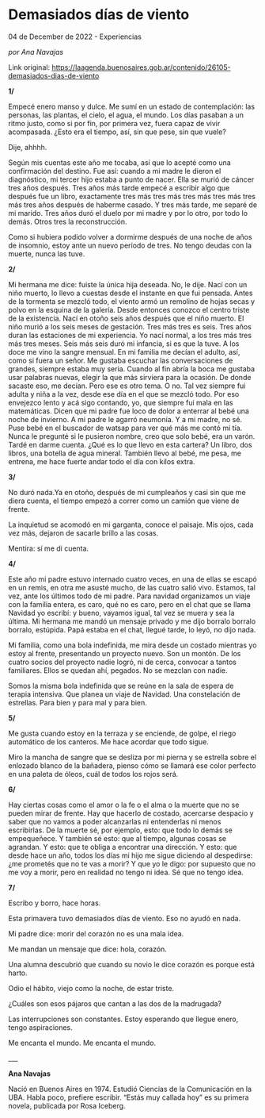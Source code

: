 # Demasiados días de viento



04 de December de 2022 - Experiencias

_por Ana Navajas_

Link original: https://laagenda.buenosaires.gob.ar/contenido/26105-demasiados-dias-de-viento



**1/**




Empecé enero manso y dulce. Me sumí en un estado de contemplación: las personas, las plantas, el cielo, el agua, el mundo. Los días pasaban a un ritmo justo, como si por fin, por primera vez, fuera capaz de vivir acompasada. ¿Esto era el tiempo, así, sin que pese, sin que vuele?




Dije, ahhhh.




Según mis cuentas este año me tocaba, así que lo acepté como una confirmación del destino. Fue así: cuando a mi madre le dieron el diagnóstico, mi tercer hijo estaba a punto de nacer. Ella se murió de cáncer tres años después. Tres años más tarde empecé a escribir algo que después fue un libro, exactamente tres más tres más tres más tres más tres más tres años después de haberme casado. Y tres más tarde, me separé de mi marido. Tres años duró el duelo por mi madre y por lo otro, por todo lo demás. Otros tres la reconstrucción.




Como si hubiera podido volver a dormirme después de una noche de años de insomnio, estoy ante un nuevo período de tres. No tengo deudas con la muerte, nunca las tuve.




**2/**




Mi hermana me dice: fuiste la única hija deseada. No, le dije. Nací con un niño muerto, lo llevo a cuestas desde el instante en que fui pensada. Antes de la tormenta se mezcló todo, el viento armó un remolino de hojas secas y polvo en la esquina de la galería. Desde entonces conozco el centro triste de la existencia. Nací en otoño seis años después que el niño muerto. El niño murió a los seis meses de gestación. Tres más tres es seis. Tres años duran las estaciones de mi experiencia. Yo nací normal, a los tres más tres más tres meses. Seis más seis duró mi infancia, si es que la tuve. A los doce me vino la sangre mensual. En mi familia me decían el adulto, así, como si fuera un señor. Me gustaba escuchar las conversaciones de grandes, siempre estaba muy seria. Cuando al fin abría la boca me gustaba usar palabras nuevas, elegir la que más sirviera para la ocasión. De donde sacaste eso, me decían. Pero ese es otro tema. O no. Tal vez siempre fui adulta y niña a la vez, desde ese día en el que se mezcló todo. Por eso envejezco lento y acá sigo contando, yo, que siempre fui mala en las matemáticas. Dicen que mi padre fue loco de dolor a enterrar al bebé una noche de invierno. A mi padre le agarró neumonía. Y a mi madre, no sé. Puse bebé en el buscador de watsap para ver qué más me contó mi tía. Nunca le pregunté si le pusieron nombre, creo que solo bebé, era un varón. Tardé en darme cuenta. ¿Qué es lo que llevo en esta cartera? Un libro, dos libros, una botella de agua mineral. También llevo al bebé, me pesa, me entrena, me hace fuerte andar todo el día con kilos extra.




**3/**




No duró nada.Ya en otoño, después de mi cumpleaños y casi sin que me diera cuenta, el tiempo empezó a correr como un camión que viene de frente.




La inquietud se acomodó en mi garganta, conoce el paisaje. Mis ojos, cada vez más, dejaron de sacarle brillo a las cosas.




Mentira: sí me di cuenta.




**4/**




Este año mi padre estuvo internado cuatro veces, en una de ellas se escapó en un remis, en otra me asusté mucho, de las cuatro salió vivo. Estamos, tal vez, ante los últimos todo de mi padre. Para navidad organizamos un viaje con la familia entera, es caro, qué no es caro, pero en el chat que se llama Navidad yo escribí: y bueno, vayamos igual, tal vez se muera y sea la última. Mi hermana me mandó un mensaje privado y me dijo borralo borralo borralo, estúpida. Papá estaba en el chat, llegué tarde, lo leyó, no dijo nada.




Mi familia, como una bola indefinida, me mira desde un costado mientras yo estoy al frente, presentando un proyecto nuevo. Son un montón. De los cuatro socios del proyecto nadie logró, ni de cerca, convocar a tantos familiares. Ellos se quedan ahí, pegados. No se mezclan con nadie.




Somos la misma bola indefinida que se reúne en la sala de espera de terapia intensiva. Que planea un viaje de Navidad. Una constelación de estrellas. Para bien y para mal y para bien.




**5/**




Me gusta cuando estoy en la terraza y se enciende, de golpe, el riego automático de los canteros. Me hace acordar que todo sigue.




Miro la mancha de sangre que se desliza por mi pierna y se estrella sobre el enlozado blanco de la bañadera, pienso cómo se llamará ese color perfecto en una paleta de óleos, cuál de todos los rojos será.




**6/**




Hay ciertas cosas como el amor o la fe o el alma o la muerte que no se pueden mirar de frente. Hay que hacerlo de costado, acercarse despacio y saber que no vamos a poder alcanzarlas ni entenderlas ni menos escribirlas. De la muerte sé, por ejemplo, esto: que todo lo demás se empequeñece. Y también sé esto: que al tiempo, algunas cosas se agrandan. Y esto: que te obliga a encontrar una dirección. Y esto: que desde hace un año, todos los días mi hijo me sigue diciendo al despedirse: ¿me prometés que no te vas a morir? Y que yo le digo: por supuesto que no me voy a morir, pero en realidad no tengo ni idea. Sé que no tengo idea.




**7/**




Escribo y borro, hace horas.




Esta primavera tuvo demasiados días de viento. Eso no ayudó en nada.




Mi padre dice: morir del corazón no es una mala idea.




Me mandan un mensaje que dice: hola, corazón.




Una alumna descubrió que cuando su novio le dice corazón es porque está harto.




Odio el hábito, viejo como la noche, de estar triste.




¿Cuáles son esos pájaros que cantan a las dos de la madrugada?




Las interrupciones son constantes. Estoy esperando que llegue enero, tengo aspiraciones.




Me encanta el mundo. Me encanta el mundo.




\_\_\_




**Ana Navajas**




Nació en Buenos Aires en 1974. Estudió Ciencias de la Comunicación en la UBA. Habla poco, prefiere escribir. “Estás muy callada hoy” es su primera novela, publicada por Rosa Iceberg.



